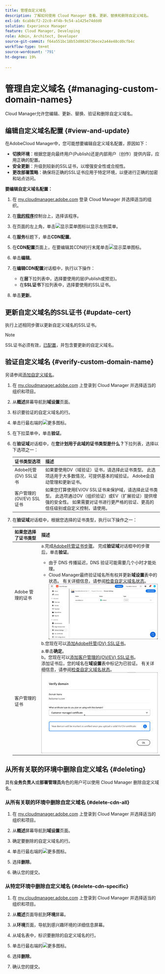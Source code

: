 ```yaml
---
title: 管理自定义域名
description: 了解如何使用 Cloud Manager 查看、更新、替换和删除自定义域名。
exl-id: 6cab8cf2-22c0-4f4b-9c54-a1425e74ddd0
solution: Experience Manager
feature: Cloud Manager, Developing
role: Admin, Architect, Developer
source-git-commit: f64a551bc18b53d0026736ece2a44e48cd0cfb4c
workflow-type: tm+mt
source-wordcount: '791'
ht-degree: 19%

---
```



# 管理自定义域名 {#managing-custom-domain-names}

Cloud Manager允许您编辑、更新、替换、验证和删除自定义域名。

## 编辑自定义域名配置 {#view-and-update}

在AdobeCloud Manager中，您可能想要编辑自定义域名配置，原因如下：

* **切换环境**：根据您是向最终用户(Publish)还是内部用户（创作）提供内容，应用正确的配置。
* **安全更新**：升级到较新的SSL证书，以增强安全性或合规性。
* **更改部署策略**：确保将正确的SSL证书应用于特定环境，以便进行正确的加密和站点访问。

**要编辑自定义域名配置：**

1. 在 [my.cloudmanager.adobe.com](https://my.cloudmanager.adobe.com/) 登录 Cloud Manager 并选择适当的组织。

1. 在&#x200B;**[我的程序](/help/implementing/cloud-manager/navigation.md#my-programs)**&#x200B;控制台上，选择该程序。

1. 在页面的左上角，单击![显示菜单图标](https://spectrum.adobe.com/static/icons/workflow_18/Smock_ShowMenu_18_N.svg)以显示左侧菜单。

1. 在&#x200B;**服务**&#x200B;标题下，单击&#x200B;**CDN配置**。

1. 在&#x200B;**CDN配置**&#x200B;页面上，在要编辑其CDN的行末尾单击![显示菜单图标](https://spectrum.adobe.com/static/icons/workflow_18/Smock_More_18_N.svg)。

1. 单击&#x200B;**编辑**。

1. 在&#x200B;**编辑CDN配置**&#x200B;对话框中，执行以下操作：

   * 在&#x200B;**层**&#x200B;下拉列表中，选择要使用的层(Publish或预览)。
   * 在&#x200B;**SSL证书**&#x200B;下拉列表中，选择要使用的SSL证书。

1. 单击&#x200B;**更新**。


## 更新自定义域名的SSL证书 {#update-cert}

执行上述相同步骤以更新自定义域名的SSL证书。

>[!NOTE]
>
>SSL证书必须有效，[已配置](/help/implementing/cloud-manager/managing-ssl-certifications/introduction-to-ssl-certificates.md)，并包含要更新的自定义域名。


## 验证自定义域名 {#verify-custom-domain-name}

另请参阅[添加自定义域名](/help/implementing/cloud-manager/custom-domain-names/add-custom-domain-name.md)。

1. 在 [my.cloudmanager.adobe.com](https://my.cloudmanager.adobe.com/) 上登录到 Cloud Manager 并选择适当的组织和项目。

1. 从&#x200B;**概述**&#x200B;屏幕导航到&#x200B;**域设置**&#x200B;页面。

1. 标识要验证的自定义域名的行。

1. 单击行最右端的![更多图标](https://spectrum.adobe.com/static/icons/workflow_18/Smock_More_18_N.svg)。

1. 在下拉菜单中，单击&#x200B;**验证**。

1. 在&#x200B;**验证域**&#x200B;对话框中，在&#x200B;**您计划用于此域的证书类型是什么？**&#x200B;下拉列表，选择以下选项之一：

   | 证书类型选项 | 描述 |
   | --- | --- |
   | Adobe托管(DV) SSL证书 | 如果要使用DV（域验证）证书，请选择此证书类型。 此选项适用于大多数情况，可提供基本的域验证。 Adobe会自动管理和更新证书。 |
   | 客户管理的(OV/EV) SSL证书 | 如果您打算使用EV/OV SSL证书来保护域，请选择此证书类型。 此选项通过OV（组织验证）或EV（扩展验证）提供增强的安全性。 如果需要对证书进行更严格的验证、更高的信任级别或自定义控制，请使用。 |

1. 在&#x200B;**验证域**&#x200B;对话框中，根据您选择的证书类型，执行以下操作之一：

   | 如果您选择了证书类型 | 描述 |
   | --- | ---  |
   | Adobe 管理的证书 | a.完成[Adobe托管证书步骤](/help/implementing/cloud-manager/custom-domain-names/add-custom-domain-name.md#adobe-managed-cert-steps)。 完成&#x200B;**验证域**&#x200B;对话框中的步骤后，单击&#x200B;**验证**。<ul><li>由于 DNS 传播延迟，DNS 验证可能需要几个小时才能处理。</li><li>Cloud Manager最终验证域名所有权并更新&#x200B;**域设置**&#x200B;表中的状态。 有关详细信息，请参阅[检查自定义域名状态](/help/implementing/cloud-manager/custom-domain-names/check-domain-name-status.md)。</li>![验证域状态](/help/implementing/cloud-manager/assets/domain-settings-verified.png)</li></ul>b.您现在可以[添加Adobe托管(DV) SSL证书](/help/implementing/cloud-manager/managing-ssl-certifications/add-ssl-certificate.md#add-adobe-managed-ssl-cert)。</li></ul> |
   | 客户管理的证书 | a.单击&#x200B;**确定**。<br>b。您现在可以[添加客户管理的(OV/EV) SSL证书](/help/implementing/cloud-manager/managing-ssl-certifications/add-ssl-certificate.md#add-customer-managed-ssl-cert)。<br>添加证书后，您的域名在&#x200B;**域设置**&#x200B;表中标记为已验证。 有关详细信息，请参阅[检查自定义域名状态](/help/implementing/cloud-manager/custom-domain-names/check-domain-name-status.md)。</li></ul><br>![验证客户管理的 EV/OV 证书的域名](/help/implementing/cloud-manager/assets/verify-domain-customer-managed-step.png) |


## 从所有关联的环境中删除自定义域名 {#deleting}

具有&#x200B;**业务负责人**&#x200B;或&#x200B;**部署管理员**&#x200B;角色的用户可以使用 Cloud Manager 删除自定义域名。

### 从所有关联的环境中删除自定义域名 {#delete-cdn-all}

1. 在 [my.cloudmanager.adobe.com](https://my.cloudmanager.adobe.com/) 上登录到 Cloud Manager 并选择适当的组织和项目。

1. 从&#x200B;**概述**&#x200B;屏幕导航到&#x200B;**域设置**&#x200B;页面。

1. 确定要删除的自定义域名的行。

1. 单击行最右端的![更多图标](https://spectrum.adobe.com/static/icons/workflow_18/Smock_More_18_N.svg)。

1. 选择&#x200B;**删除**。

1. 确认您的提交。


### 从特定环境中删除自定义域名 {#delete-cdn-specific}

1. 在 [my.cloudmanager.adobe.com](https://my.cloudmanager.adobe.com/) 上登录到 Cloud Manager 并选择适当的组织和项目。

1. 从&#x200B;**概述**&#x200B;页面导航到&#x200B;**环境**&#x200B;屏幕。

1. 从&#x200B;**环境**&#x200B;页面，导航到感兴趣环境的详细信息屏幕。

1. 从域名表中，标识要删除的自定义域名的行。

1. 单击行最右端的![更多图标](https://spectrum.adobe.com/static/icons/workflow_18/Smock_More_18_N.svg)。

1. 选择&#x200B;**删除**。

1. 确认您的提交。
